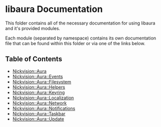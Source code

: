 # libaura Documentation

This folder contains all of the necessary documentation for using libaura and it's provided modules.

Each module (separated by namespace) contains its own documentation file that can be found within this folder or via one of the links below.

## Table of Contents
- [Nickvision::Aura](aura.md)
- [Nickvision::Aura::Events](events.md)
- [Nickvision::Aura::Filesystem](filesystem.md)
- [Nickvision::Aura::Helpers](helpers.md)
- [Nickvision::Aura::Keyring](keyring.md)
- [Nickvision::Aura::Localization](localization.md)
- [Nickvision::Aura::Network](network.md)
- [Nickvision::Aura::Notifications](notifications.md)
- [Nickvision::Aura::Taskbar](taskbar.md)
- [Nickvision::Aura::Update](update.md)